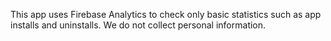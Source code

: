 This app uses Firebase Analytics to check only basic statistics such as app installs and uninstalls.
We do not collect personal information.
